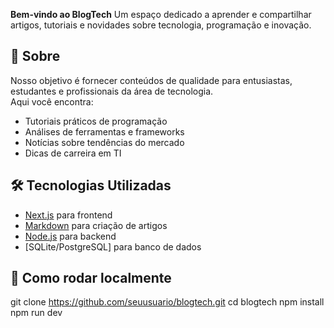 **Bem-vindo ao BlogTech** 
Um espaço dedicado a aprender e compartilhar artigos, tutoriais e novidades sobre tecnologia, programação e inovação.

## 🔎 Sobre
Nosso objetivo é fornecer conteúdos de qualidade para entusiastas, estudantes e profissionais da área de tecnologia.  
Aqui você encontra:
- Tutoriais práticos de programação
- Análises de ferramentas e frameworks
- Notícias sobre tendências do mercado
- Dicas de carreira em TI

## 🛠️ Tecnologias Utilizadas
- [Next.js](https://nextjs.org/) para frontend
- [Markdown](https://www.markdownguide.org/) para criação de artigos
- [Node.js](https://nodejs.org/) para backend
- [SQLite/PostgreSQL] para banco de dados

## 🚀 Como rodar localmente

git clone https://github.com/seuusuario/blogtech.git
cd blogtech
npm install
npm run dev
